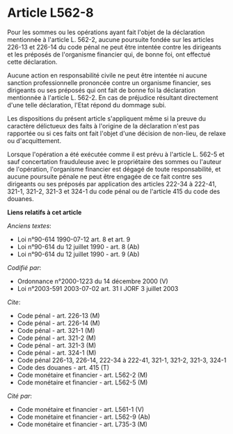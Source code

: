 # Article L562-8

Pour les sommes ou les opérations ayant fait l'objet de la déclaration mentionnée à l'article L. 562-2, aucune poursuite
fondée sur les articles 226-13 et 226-14 du code pénal ne peut être intentée contre les dirigeants et les préposés de
l'organisme financier qui, de bonne foi, ont effectué cette déclaration.

Aucune action en responsabilité civile ne peut être intentée ni aucune sanction professionnelle prononcée contre un organisme
financier, ses dirigeants ou ses préposés qui ont fait de bonne foi la déclaration mentionnée à l'article L. 562-2. En cas de
préjudice résultant directement d'une telle déclaration, l'Etat répond du dommage subi.

Les dispositions du présent article s'appliquent même si la preuve du caractère délictueux des faits à l'origine de la
déclaration n'est pas rapportée ou si ces faits ont fait l'objet d'une décision de non-lieu, de relaxe ou d'acquittement.

Lorsque l'opération a été exécutée comme il est prévu à l'article L. 562-5 et sauf concertation frauduleuse avec le
propriétaire des sommes ou l'auteur de l'opération, l'organisme financier est dégagé de toute responsabilité, et aucune
poursuite pénale ne peut être engagée de ce fait contre ses dirigeants ou ses préposés par application des articles 222-34 à
222-41, 321-1, 321-2, 321-3 et 324-1 du code pénal ou de l'article 415 du code des douanes.

**Liens relatifs à cet article**

_Anciens textes_:

  - Loi n°90-614 1990-07-12 art. 8 et art. 9
  - Loi n°90-614 du 12 juillet 1990 - art. 8 (Ab)
  - Loi n°90-614 du 12 juillet 1990 - art. 9 (Ab)

_Codifié par_:

  - Ordonnance n°2000-1223 du 14 décembre 2000 (V)
  - Loi n°2003-591 2003-07-02 art. 31 I JORF 3 juillet 2003

_Cite_:

  - Code pénal - art. 226-13 (M)
  - Code pénal - art. 226-14 (M)
  - Code pénal - art. 321-1 (M)
  - Code pénal - art. 321-2 (M)
  - Code pénal - art. 321-3 (M)
  - Code pénal - art. 324-1 (M)
  - Code pénal 226-13, 226-14, 222-34 à 222-41, 321-1, 321-2, 321-3, 324-1
  - Code des douanes - art. 415 (T)
  - Code monétaire et financier - art. L562-2 (M)
  - Code monétaire et financier - art. L562-5 (M)

_Cité par_:

  - Code monétaire et financier - art. L561-1 (V)
  - Code monétaire et financier - art. L562-9 (Ab)
  - Code monétaire et financier - art. L735-3 (M)
